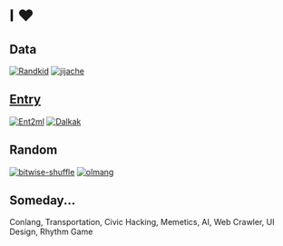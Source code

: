 # I :heart:
## Data
[![Randkid](https://github-readme-stats.vercel.app/api/pin/?username=randkid&repo=Randkid)](https://github.com/randkid/Randkid)
[![jijache](https://github-readme-stats.vercel.app/api/pin/?username=gnlow&repo=jijache)](https://github.com/gnlow/jijache)
## [Entry](https://playentry.org)
[![Ent2ml](https://github-readme-stats.vercel.app/api/pin/?username=gnlow&repo=Ent2ml)](https://github.com/gnlow/Ent2ml)
[![Dalkak](https://github-readme-stats.vercel.app/api/pin/?username=gnlow&repo=Dalkak)](https://github.com/gnlow/Dalkak)
## Random
[![bitwise-shuffle](https://github-readme-stats.vercel.app/api/pin/?username=gnlow&repo=bitwise-shuffle)](https://github.com/gnlow/bitwise-shuffle)
[![olmang](https://github-readme-stats.vercel.app/api/pin/?username=gnlow&repo=olmang)](https://github.com/gnlow/olmang)
## Someday...
Conlang, Transportation, Civic Hacking, Memetics, AI, Web Crawler, UI Design, Rhythm Game
